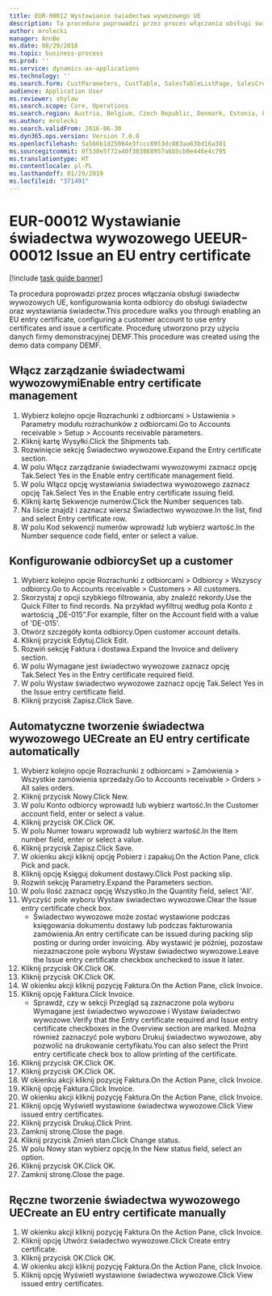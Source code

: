 ```yaml
---
title: EUR-00012 Wystawianie świadectwa wywozowego UE
description: Ta procedura poprowadzi przez proces włączania obsługi świadectw wywozowych UE, konfigurowania konta odbiorcy do obsługi świadectw oraz wystawiania świadectw.
author: mrolecki
manager: AnnBe
ms.date: 08/29/2018
ms.topic: business-process
ms.prod: ''
ms.service: dynamics-ax-applications
ms.technology: ''
ms.search.form: CustParameters, CustTable, SalesTableListPage, SalesCreateOrder, SalesTable, SalesEditLines,  CustInvoiceJournal, CustEntryCertificateJour_W, SrsReportViewerForm
audience: Application User
ms.reviewer: shylaw
ms.search.scope: Core, Operations
ms.search.region: Austria, Belgium, Czech Republic, Denmark, Estonia, Finland, France, Germany, Hungary, Ireland, Italy, Latvia, Lithuania, Netherlands, Poland, Spain, Sweden, United Kingdom
ms.author: mrolecki
ms.search.validFrom: 2016-06-30
ms.dyn365.ops.version: Version 7.0.0
ms.openlocfilehash: 5a566b1d25064e3fccc8953dc883aa63bd16a301
ms.sourcegitcommit: 0f530e5f72a40f383868957a6b5cb0e446e4c795
ms.translationtype: HT
ms.contentlocale: pl-PL
ms.lasthandoff: 01/29/2019
ms.locfileid: "371491"
---
```

# <a name="eur-00012-issue-an-eu-entry-certificate"></a><span data-ttu-id="e81c9-103">EUR-00012 Wystawianie świadectwa wywozowego UE</span><span class="sxs-lookup"><span data-stu-id="e81c9-103">EUR-00012 Issue an EU entry certificate</span></span>

[!include [task guide banner](../../includes/task-guide-banner.md)]

<span data-ttu-id="e81c9-104">Ta procedura poprowadzi przez proces włączania obsługi świadectw wywozowych UE, konfigurowania konta odbiorcy do obsługi świadectw oraz wystawiania świadectw.</span><span class="sxs-lookup"><span data-stu-id="e81c9-104">This procedure walks you through enabling an EU entry certificate, configuring a customer account to use entry certificates and issue a certificate.</span></span> <span data-ttu-id="e81c9-105">Procedurę utworzono przy użyciu danych firmy demonstracyjnej DEMF.</span><span class="sxs-lookup"><span data-stu-id="e81c9-105">This procedure was created using the demo data company DEMF.</span></span>


## <a name="enable-entry-certificate-management"></a><span data-ttu-id="e81c9-106">Włącz zarządzanie świadectwami wywozowymi</span><span class="sxs-lookup"><span data-stu-id="e81c9-106">Enable entry certificate management</span></span>
1. <span data-ttu-id="e81c9-107">Wybierz kolejno opcje Rozrachunki z odbiorcami > Ustawienia > Parametry modułu rozrachunków z odbiorcami.</span><span class="sxs-lookup"><span data-stu-id="e81c9-107">Go to Accounts receivable > Setup > Accounts receivable parameters.</span></span>
2. <span data-ttu-id="e81c9-108">Kliknij kartę Wysyłki.</span><span class="sxs-lookup"><span data-stu-id="e81c9-108">Click the Shipments tab.</span></span>
3. <span data-ttu-id="e81c9-109">Rozwinięcie sekcję Świadectwo wywozowe.</span><span class="sxs-lookup"><span data-stu-id="e81c9-109">Expand the Entry certificate section.</span></span>
4. <span data-ttu-id="e81c9-110">W polu Włącz zarządzanie świadectwami wywozowymi zaznacz opcję Tak.</span><span class="sxs-lookup"><span data-stu-id="e81c9-110">Select Yes in the Enable entry certificate management field.</span></span>
5. <span data-ttu-id="e81c9-111">W polu Włącz opcję wystawiania świadectwa wywozowego zaznacz opcję Tak.</span><span class="sxs-lookup"><span data-stu-id="e81c9-111">Select Yes in the Enable entry certificate issuing field.</span></span>
6. <span data-ttu-id="e81c9-112">Kliknij kartę Sekwencje numerów.</span><span class="sxs-lookup"><span data-stu-id="e81c9-112">Click the Number sequences tab.</span></span>
7. <span data-ttu-id="e81c9-113">Na liście znajdź i zaznacz wiersz Świadectwo wywozowe.</span><span class="sxs-lookup"><span data-stu-id="e81c9-113">In the list, find and select Entry certificate row.</span></span>
8. <span data-ttu-id="e81c9-114">W polu Kod sekwencji numerów wprowadź lub wybierz wartość.</span><span class="sxs-lookup"><span data-stu-id="e81c9-114">In the Number sequence code field, enter or select a value.</span></span>

## <a name="set-up-a-customer"></a><span data-ttu-id="e81c9-115">Konfigurowanie odbiorcy</span><span class="sxs-lookup"><span data-stu-id="e81c9-115">Set up a customer</span></span>
1. <span data-ttu-id="e81c9-116">Wybierz kolejno opcje Rozrachunki z odbiorcami > Odbiorcy > Wszyscy odbiorcy.</span><span class="sxs-lookup"><span data-stu-id="e81c9-116">Go to Accounts receivable > Customers > All customers.</span></span>
2. <span data-ttu-id="e81c9-117">Skorzystaj z opcji szybkiego filtrowania, aby znaleźć rekordy.</span><span class="sxs-lookup"><span data-stu-id="e81c9-117">Use the Quick Filter to find records.</span></span> <span data-ttu-id="e81c9-118">Na przykład wyfiltruj według pola Konto z wartością „DE-015”.</span><span class="sxs-lookup"><span data-stu-id="e81c9-118">For example, filter on the Account field with a value of 'DE-015'.</span></span>
3. <span data-ttu-id="e81c9-119">Otwórz szczegóły konta odbiorcy.</span><span class="sxs-lookup"><span data-stu-id="e81c9-119">Open customer account details.</span></span>
4. <span data-ttu-id="e81c9-120">Kliknij przycisk Edytuj.</span><span class="sxs-lookup"><span data-stu-id="e81c9-120">Click Edit.</span></span>
5. <span data-ttu-id="e81c9-121">Rozwiń sekcję Faktura i dostawa.</span><span class="sxs-lookup"><span data-stu-id="e81c9-121">Expand the Invoice and delivery section.</span></span>
6. <span data-ttu-id="e81c9-122">W polu Wymagane jest świadectwo wywozowe zaznacz opcję Tak.</span><span class="sxs-lookup"><span data-stu-id="e81c9-122">Select Yes in the Entry certificate required field.</span></span>
7. <span data-ttu-id="e81c9-123">W polu Wystaw świadectwo wywozowe zaznacz opcję Tak.</span><span class="sxs-lookup"><span data-stu-id="e81c9-123">Select Yes in the Issue entry certificate field.</span></span>
8. <span data-ttu-id="e81c9-124">Kliknij przycisk Zapisz.</span><span class="sxs-lookup"><span data-stu-id="e81c9-124">Click Save.</span></span>

## <a name="create-an-eu-entry-certificate-automatically"></a><span data-ttu-id="e81c9-125">Automatyczne tworzenie świadectwa wywozowego UE</span><span class="sxs-lookup"><span data-stu-id="e81c9-125">Create an EU entry certificate automatically</span></span>
1. <span data-ttu-id="e81c9-126">Wybierz kolejno opcje Rozrachunki z odbiorcami > Zamówienia > Wszystkie zamówienia sprzedaży.</span><span class="sxs-lookup"><span data-stu-id="e81c9-126">Go to Accounts receivable > Orders > All sales orders.</span></span>
2. <span data-ttu-id="e81c9-127">Kliknij przycisk Nowy.</span><span class="sxs-lookup"><span data-stu-id="e81c9-127">Click New.</span></span>
3. <span data-ttu-id="e81c9-128">W polu Konto odbiorcy wprowadź lub wybierz wartość.</span><span class="sxs-lookup"><span data-stu-id="e81c9-128">In the Customer account field, enter or select a value.</span></span>
4. <span data-ttu-id="e81c9-129">Kliknij przycisk OK.</span><span class="sxs-lookup"><span data-stu-id="e81c9-129">Click OK.</span></span>
5. <span data-ttu-id="e81c9-130">W polu Numer towaru wprowadź lub wybierz wartość.</span><span class="sxs-lookup"><span data-stu-id="e81c9-130">In the Item number field, enter or select a value.</span></span>
6. <span data-ttu-id="e81c9-131">Kliknij przycisk Zapisz.</span><span class="sxs-lookup"><span data-stu-id="e81c9-131">Click Save.</span></span>
7. <span data-ttu-id="e81c9-132">W okienku akcji kliknij opcję Pobierz i zapakuj.</span><span class="sxs-lookup"><span data-stu-id="e81c9-132">On the Action Pane, click Pick and pack.</span></span>
8. <span data-ttu-id="e81c9-133">Kliknij opcję Księguj dokument dostawy.</span><span class="sxs-lookup"><span data-stu-id="e81c9-133">Click Post packing slip.</span></span>
9. <span data-ttu-id="e81c9-134">Rozwiń sekcję Parametry.</span><span class="sxs-lookup"><span data-stu-id="e81c9-134">Expand the Parameters section.</span></span>
10. <span data-ttu-id="e81c9-135">W polu Ilość zaznacz opcję Wszystko.</span><span class="sxs-lookup"><span data-stu-id="e81c9-135">In the Quantity field, select 'All'.</span></span>
11. <span data-ttu-id="e81c9-136">Wyczyść pole wyboru Wystaw świadectwo wywozowe.</span><span class="sxs-lookup"><span data-stu-id="e81c9-136">Clear the Issue entry certificate check box.</span></span>
    * <span data-ttu-id="e81c9-137">Świadectwo wywozowe może zostać wystawione podczas księgowania dokumentu dostawy lub podczas fakturowania zamówienia.</span><span class="sxs-lookup"><span data-stu-id="e81c9-137">An entry certificate can be issued during packing slip posting or during order invoicing.</span></span> <span data-ttu-id="e81c9-138">Aby wystawić je później, pozostaw niezaznaczone pole wyboru Wystaw świadectwo wywozowe.</span><span class="sxs-lookup"><span data-stu-id="e81c9-138">Leave the Issue entry certificate checkbox unchecked to issue it later.</span></span>  
12. <span data-ttu-id="e81c9-139">Kliknij przycisk OK.</span><span class="sxs-lookup"><span data-stu-id="e81c9-139">Click OK.</span></span>
13. <span data-ttu-id="e81c9-140">Kliknij przycisk OK.</span><span class="sxs-lookup"><span data-stu-id="e81c9-140">Click OK.</span></span>
14. <span data-ttu-id="e81c9-141">W okienku akcji kliknij pozycję Faktura.</span><span class="sxs-lookup"><span data-stu-id="e81c9-141">On the Action Pane, click Invoice.</span></span>
15. <span data-ttu-id="e81c9-142">Kliknij opcję Faktura.</span><span class="sxs-lookup"><span data-stu-id="e81c9-142">Click Invoice.</span></span>
    * <span data-ttu-id="e81c9-143">Sprawdź, czy w sekcji Przegląd są zaznaczone pola wyboru Wymagane jest świadectwo wywozowe i Wystaw świadectwo wywozowe.</span><span class="sxs-lookup"><span data-stu-id="e81c9-143">Verify that the Entry certificate required and Issue entry certificate checkboxes in the Overview section are marked.</span></span>  <span data-ttu-id="e81c9-144">Można również zaznaczyć pole wyboru Drukuj świadectwo wywozowe, aby pozwolić na drukowanie certyfikatu.</span><span class="sxs-lookup"><span data-stu-id="e81c9-144">You can also select the Print entry certificate check box to allow printing of the certificate.</span></span>  
16. <span data-ttu-id="e81c9-145">Kliknij przycisk OK.</span><span class="sxs-lookup"><span data-stu-id="e81c9-145">Click OK.</span></span>
17. <span data-ttu-id="e81c9-146">Kliknij przycisk OK.</span><span class="sxs-lookup"><span data-stu-id="e81c9-146">Click OK.</span></span>
18. <span data-ttu-id="e81c9-147">W okienku akcji kliknij pozycję Faktura.</span><span class="sxs-lookup"><span data-stu-id="e81c9-147">On the Action Pane, click Invoice.</span></span>
19. <span data-ttu-id="e81c9-148">Kliknij opcję Faktura.</span><span class="sxs-lookup"><span data-stu-id="e81c9-148">Click Invoice.</span></span>
20. <span data-ttu-id="e81c9-149">W okienku akcji kliknij pozycję Faktura.</span><span class="sxs-lookup"><span data-stu-id="e81c9-149">On the Action Pane, click Invoice.</span></span>
21. <span data-ttu-id="e81c9-150">Kliknij opcję Wyświetl wystawione świadectwa wywozowe.</span><span class="sxs-lookup"><span data-stu-id="e81c9-150">Click View issued entry certificates.</span></span>
22. <span data-ttu-id="e81c9-151">Kliknij przycisk Drukuj.</span><span class="sxs-lookup"><span data-stu-id="e81c9-151">Click Print.</span></span>
23. <span data-ttu-id="e81c9-152">Zamknij stronę.</span><span class="sxs-lookup"><span data-stu-id="e81c9-152">Close the page.</span></span>
24. <span data-ttu-id="e81c9-153">Kliknij przycisk Zmień stan.</span><span class="sxs-lookup"><span data-stu-id="e81c9-153">Click Change status.</span></span>
25. <span data-ttu-id="e81c9-154">W polu Nowy stan wybierz opcję.</span><span class="sxs-lookup"><span data-stu-id="e81c9-154">In the New status field, select an option.</span></span>
26. <span data-ttu-id="e81c9-155">Kliknij przycisk OK.</span><span class="sxs-lookup"><span data-stu-id="e81c9-155">Click OK.</span></span>
27. <span data-ttu-id="e81c9-156">Zamknij stronę.</span><span class="sxs-lookup"><span data-stu-id="e81c9-156">Close the page.</span></span>

## <a name="create-an-eu-entry-certificate-manually"></a><span data-ttu-id="e81c9-157">Ręczne tworzenie świadectwa wywozowego UE</span><span class="sxs-lookup"><span data-stu-id="e81c9-157">Create an EU entry certificate manually</span></span>
1. <span data-ttu-id="e81c9-158">W okienku akcji kliknij pozycję Faktura.</span><span class="sxs-lookup"><span data-stu-id="e81c9-158">On the Action Pane, click Invoice.</span></span>
2. <span data-ttu-id="e81c9-159">Kliknij opcję Utwórz świadectwo wywozowe.</span><span class="sxs-lookup"><span data-stu-id="e81c9-159">Click Create entry certificate.</span></span>
3. <span data-ttu-id="e81c9-160">Kliknij przycisk OK.</span><span class="sxs-lookup"><span data-stu-id="e81c9-160">Click OK.</span></span>
4. <span data-ttu-id="e81c9-161">W okienku akcji kliknij pozycję Faktura.</span><span class="sxs-lookup"><span data-stu-id="e81c9-161">On the Action Pane, click Invoice.</span></span>
5. <span data-ttu-id="e81c9-162">Kliknij opcję Wyświetl wystawione świadectwa wywozowe.</span><span class="sxs-lookup"><span data-stu-id="e81c9-162">Click View issued entry certificates.</span></span>

